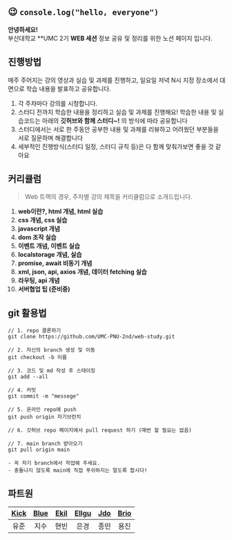

## 😉 `console.log("hello, everyone")`

**안녕하세요!**  
부산대학교 **UMC 2기 **WEB 세션** 정보 공유 및 정리를 위한 노션 페이지 입니다.

## 진행방법

매주 주어지는 강의 영상과 실습 및 과제를 진행하고, 
일요일 저녁 N시 지정 장소에서 대면으로 학습 내용을 발표하고 공유합니다.   

1. 각 주차마다 강의를 시청합니다.
2. 스터디 전까지 학습한 내용을 정리하고 실습 및 과제를 진행해요! 
학습한 내용 및 실습코드는 아래의 **깃허브와 함께 스터디~!** 의 방식에 따라 공유합니다
3. 스터디에서는 서로 한 주동안 공부한 내용 및 과제를 리뷰하고
어려웠던 부분들을 서로 질문하며 해결합니다
4. 세부적인 진행방식(스터디 일정, 스터디 규칙 등)은 다 함께 맞춰가보면 좋을 것 같아요

## 커리큘럼


> Web 트랙의 경우, 주차별 강의 제목을 커리큘럼으로 소개드립니다.
> 
1. **web이란?, html 개념, html 실습**
2. **css 개념, css 실습**
3. **javascript 개념**
4. **dom 조작 실습**
5. **이벤트 개념, 이벤트 실습**
6. **localstorage 개념, 실습**
7. **promise, await 비동기 개념**
8. **xml, json, api, axios 개념, 데이터 fetching 실습**
9. **라우팅, api 개념**
10. **서버협업 팁 (준비중)**

## git 활용법

```shell
// 1. repo 클론하기
git clone https://github.com/UMC-PNU-2nd/web-study.git

// 2. 자신의 branch 생성 및 이동
git checkout -b 이름

// 3. 코드 및 md 작성 후 스테이징
git add --all

// 4. 커밋
git commit -m "messege"

// 5. 온라인 repo에 push
git push origin 자기브런치

// 6. 깃허브 repo 페이지에서 pull request 하기 (매번 할 필요는 없음)

// 7. main branch 받아오기
git pull origin main

- 꼭 자기 branch에서 작업해 주세요.
- 충돌나지 않도록 main에 직접 푸쉬하지는 말도록 합시다!
```

## 파트원

|[Kick](https://github.com/kick-snare)|[Blue](https://github.com/dlwltn0430)|[Ekil](https://github.com/YangHyeonBin)|[Ellgu](https://github.com/f1rstf1y9)|[Jdo](https://github.com/JongDo737)|[Brio](http://github.com/SL-Brio)|
|:-:|:-:|:-:|:-:|:-:|:-:|
|유준|지수|현빈|은경|종민|용진|